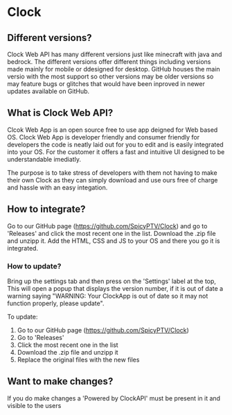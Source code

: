# Clock

## Different versions?

Clock Web API has many different versions just like minecraft with java and bedrock. The different versions offer different things including versions made mainly for mobile or ddesigned for desktop. GitHub houses the main versio with the most support so other versions may be older versions so may feature bugs or glitches that would have been inproved in newer updates available on GitHub.

## What is Clock Web API?

Clcok Web App is an open source free to use app deigned for Web based OS. Clock Web App is developer friendly and consumer friendly for developers the code is neatly laid out for you to edit and is easily integrated into your OS. For the customer it offers a fast and intuitive UI designed to be understandable imediatly. 

The purpose is to take stress of developers with them not having to make their own Clock as they can simply download and use ours free of charge and hassle with an easy integation.

## How to integrate?

Go to our GitHub page (https://github.com/SpicyPTV/Clock) and go to 'Releases' and click the most recent one in the list. Download the .zip file and unzipp it. Add the HTML, CSS and JS to your OS and there you go it is integrated.

### How to update?

Bring up the settings tab and then press on the 'Settings' label at the top, This will open a popup that displays the version number, if it is out of date a warning saying "WARNING: Your ClockApp is out of date so it may not function properly, please update". 

To update:

1. Go to our GitHub page (https://github.com/SpicyPTV/Clock)
2. Go to 'Releases'
3. Click the most recent one in the list
4. Download the .zip file and unzipp it
5. Replace the original files with the new files

## Want to make changes?

If you do make changes a 'Powered by ClockAPI' must be present in it and visible to the users
